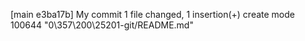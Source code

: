 [main e3ba17b] My commit
 1 file changed, 1 insertion(+)
 create mode 100644 "0\357\200\25201-git/README.md"
